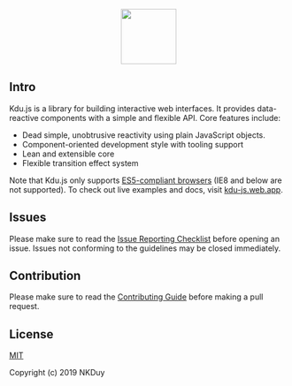 <p align="center"><a href="https://kdu-js.web.app" target="_blank"><img width="100"src="https://kdu-js.web.app/images/logo.png"></a></p>

## Intro

Kdu.js is a library for building interactive web interfaces. It provides data-reactive components with a simple and flexible API. Core features include:

- Dead simple, unobtrusive reactivity using plain JavaScript objects.
- Component-oriented development style with tooling support
- Lean and extensible core
- Flexible transition effect system

Note that Kdu.js only supports [ES5-compliant browsers](http://kangax.github.io/compat-table/es5/) (IE8 and below are not supported). To check out live examples and docs, visit [kdu-js.web.app](http://kdu-js.web.app).

## Issues

Please make sure to read the [Issue Reporting Checklist](https://github.com/kdujs/kdu-v0/blob/dev/CONTRIBUTING.md#issue-reporting-guidelines) before opening an issue. Issues not conforming to the guidelines may be closed immediately.

## Contribution

Please make sure to read the [Contributing Guide](https://github.com/kdujs/kdu-v0/blob/dev/CONTRIBUTING.md) before making a pull request.

## License

[MIT](http://opensource.org/licenses/MIT)

Copyright (c) 2019 NKDuy
